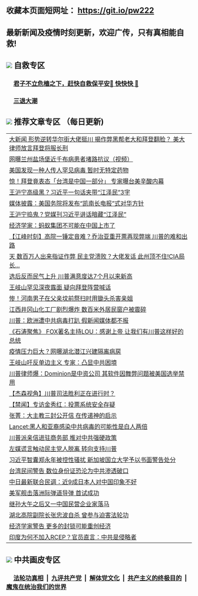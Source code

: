 ## 收藏本页面短网址： https://git.io/pw222
## 最新新闻及疫情时刻更新，欢迎广传，只有真相能自救! 



## <img src="https://img.icons8.com/cute-clipart/2x/circled-right.png">  自救专区

 ### &nbsp;&nbsp;&nbsp;&nbsp; [君子不立危樯之下，赶快自救保平安🍎 快快快 📩](https://github.com/pwgy/td/blob/master/README.md)
 
 ### &nbsp;&nbsp;&nbsp;&nbsp; [三退大潮](https://is.gd/fCPoKo) 
 
## <img src="https://img.icons8.com/cute-clipart/2x/circled-right.png"> 推荐文章专区 （每日更新)

<Table>
<tr><td colspan="2" align="left"><a href="https://enlezfab.xhuyd.press/?name=c1246428&key=encdeuyadochlaxz&from=pw2">大新闻 形势逆转华尔街大佬挺川 揭作弊黑帮老大和拜登翻脸？ 美大律师放言拜登将服长刑</a></td></tr>
<tr><td colspan="2" align="left"><a href="https://enlezfab.xhuyd.press/?name=c1246479&key=encdeuyadochlaxz&from=pw2">网曝兰州盐场堡近千布病患者堵路抗议（视频）</a></td></tr>
<tr><td colspan="2" align="left"><a href="https://enlezfab.xhuyd.press/?name=c1246476&key=encdeuyadochlaxz&from=pw2">美国发现一种人传人罕见病毒 暂时无特定药物</a></td></tr>
<tr><td colspan="2" align="left"><a href="https://enlezfab.xhuyd.press/?name=c1246461&key=encdeuyadochlaxz&from=pw2">惊！拜登竟表态「台湾是中国一部分」 专家曝台美辛酸内幕</a></td></tr>
<tr><td colspan="2" align="left"><a href="https://enlezfab.xhuyd.press/?name=c1246496&key=encdeuyadochlaxz&from=pw2">王沪宁高级黑？习近平一句话夹带“江泽民”3字</a></td></tr>
<tr><td colspan="2" align="left"><a href="https://enlezfab.xhuyd.press/?name=c1246475&key=encdeuyadochlaxz&from=pw2">媒体披露：美国务院将发布“凯南长电报”式对华方针</a></td></tr>
<tr><td colspan="2" align="left"><a href="https://enlezfab.xhuyd.press/?name=c1246464&key=encdeuyadochlaxz&from=pw2">王沪宁捣鬼？党媒刊习近平讲话暗藏“江泽民”</a></td></tr>
<tr><td colspan="2" align="left"><a href="https://enlezfab.xhuyd.press/?name=c1246500&key=encdeuyadochlaxz&from=pw2">经济学家：蚂蚁集团不可能在中国上市了</a></td></tr>
<tr><td colspan="2" align="left"><a href="https://enlezfab.xhuyd.press/?name=c1246443&key=encdeuyadochlaxz&from=pw2">【江峰时刻】高院一锤定音难？乔治亚重开票再现弊端 川普的难和出路</a></td></tr>
<tr><td colspan="2" align="left"><a href="https://enlezfab.xhuyd.press/?name=c1246447&key=encdeuyadochlaxz&from=pw2">天 数百万人出来指证作弊 民主党溃败？大佬发话 此州顶不住!CIA局长...</a></td></tr>
<tr><td colspan="2" align="left"><a href="https://enlezfab.xhuyd.press/?name=c1246495&key=encdeuyadochlaxz&from=pw2">选后反而民气上升 川普满意度达7个月以来新高</a></td></tr>
<tr><td colspan="2" align="left"><a href="https://enlezfab.xhuyd.press/?name=c1246516&key=encdeuyadochlaxz&from=pw2">王岐山罕见深夜露面 疑向拜登阵营喊话</a></td></tr>
<tr><td colspan="2" align="left"><a href="https://enlezfab.xhuyd.press/?name=c1246497&key=encdeuyadochlaxz&from=pw2">惨！河南男子在父亲坟前祭扫时用锄头杀害亲姐</a></td></tr>
<tr><td colspan="2" align="left"><a href="https://enlezfab.xhuyd.press/?name=c1246499&key=encdeuyadochlaxz&from=pw2">江西井冈山化工厂剧烈爆炸 数百米外居民窗户被震碎</a></td></tr>
<tr><td colspan="2" align="left"><a href="https://enlezfab.xhuyd.press/?name=c1246459&key=encdeuyadochlaxz&from=pw2">川普：欧洲遭中共病毒打趴 假新闻媒体都不报</a></td></tr>
<tr><td colspan="2" align="left"><a href="https://enlezfab.xhuyd.press/?name=c1246425&key=encdeuyadochlaxz&from=pw2">《石涛聚焦》 FOX著名主持LOU：感谢上帝 让我们有川普这样好的总统</a></td></tr>
<tr><td colspan="2" align="left"><a href="https://enlezfab.xhuyd.press/?name=c1246498&key=encdeuyadochlaxz&from=pw2">疫情压力巨大？网曝湖北潜江兴建隔离病房</a></td></tr>
<tr><td colspan="2" align="left"><a href="https://enlezfab.xhuyd.press/?name=c1246441&key=encdeuyadochlaxz&from=pw2">王岐山吁反单边主义 专家：凸显中共困境</a></td></tr>
<tr><td colspan="2" align="left"><a href="https://enlezfab.xhuyd.press/?name=c1246460&key=encdeuyadochlaxz&from=pw2">川普律师爆：Dominion是中资公司 其软件因舞弊问题被美国选举禁用</a></td></tr>
<tr><td colspan="2" align="left"><a href="https://enlezfab.xhuyd.press/?name=c1246445&key=encdeuyadochlaxz&from=pw2">【杰森视角】川普司法胜利正在进行时？</a></td></tr>
<tr><td colspan="2" align="left"><a href="https://enlezfab.xhuyd.press/?name=c1246480&key=encdeuyadochlaxz&from=pw2">【禁闻】专访金秀红：投票系统安全存疑</a></td></tr>
<tr><td colspan="2" align="left"><a href="https://enlezfab.xhuyd.press/?name=c1246457&key=encdeuyadochlaxz&from=pw2">张菁：大主教三封公开信 在传递神的启示</a></td></tr>
<tr><td colspan="2" align="left"><a href="https://enlezfab.xhuyd.press/?name=c1246474&key=encdeuyadochlaxz&from=pw2">Lancet:黑人和亚裔感染中共病毒的可能性是白人两倍</a></td></tr>
<tr><td colspan="2" align="left"><a href="https://enlezfab.xhuyd.press/?name=c1246422&key=encdeuyadochlaxz&from=pw2">川普派亲信进驻商务部 推对中共强硬政策</a></td></tr>
<tr><td colspan="2" align="left"><a href="https://enlezfab.xhuyd.press/?name=c1246518&key=encdeuyadochlaxz&from=pw2">左媒谎言触动民主党人脱离 转向支持川普</a></td></tr>
<tr><td colspan="2" align="left"><a href="https://enlezfab.xhuyd.press/?name=c1246473&key=encdeuyadochlaxz&from=pw2">习近平智囊郑永年被控性骚扰 新加坡国立大学予以书面警告处分</a></td></tr>
<tr><td colspan="2" align="left"><a href="https://enlezfab.xhuyd.press/?name=c1246470&key=encdeuyadochlaxz&from=pw2">台湾民间警告 数位身份证恐沦为中共渗透破口</a></td></tr>
<tr><td colspan="2" align="left"><a href="https://enlezfab.xhuyd.press/?name=c1246451&key=encdeuyadochlaxz&from=pw2">中日最新联合民调：近9成日本人对中国印象不好</a></td></tr>
<tr><td colspan="2" align="left"><a href="https://enlezfab.xhuyd.press/?name=c1246517&key=encdeuyadochlaxz&from=pw2">美军舰击落洲际弹道导弹 首试成功</a></td></tr>
<tr><td colspan="2" align="left"><a href="https://enlezfab.xhuyd.press/?name=c1246488&key=encdeuyadochlaxz&from=pw2">继孙大午之后又一中国民营企业家落马</a></td></tr>
<tr><td colspan="2" align="left"><a href="https://enlezfab.xhuyd.press/?name=c1246440&key=encdeuyadochlaxz&from=pw2">湖北高院副院长张忠波自杀 曾参与迫害法轮功</a></td></tr>
<tr><td colspan="2" align="left"><a href="https://enlezfab.xhuyd.press/?name=c1246519&key=encdeuyadochlaxz&from=pw2">经济学家警告 更多的封锁可能重创经济</a></td></tr>
<tr><td colspan="2" align="left"><a href="https://enlezfab.xhuyd.press/?name=c1246448&key=encdeuyadochlaxz&from=pw2">印度为何不加入RCEP？官员直言：中共是侵略者</a></td></tr>

 </Table>

## <img src="https://img.icons8.com/cute-clipart/2x/circled-right.png"> 中共画皮专区


 ### &nbsp;&nbsp;&nbsp;&nbsp; [法轮功真相](https://github.com/begood0513/basic/blob/master/README.md) &nbsp;|&nbsp; [九评共产党](https://github.com/begood0513/9ping.md/blob/master/README.md) &nbsp;|&nbsp; [解体党文化](https://github.com/begood0513/jtdwh.md/blob/master/README.md)   &nbsp;|&nbsp; [共产主义的终极目的](https://github.com/begood0513/gczydzjmd.md/blob/master/README.md) &nbsp;|&nbsp; [魔鬼在统治我们的世界](https://github.com/begood0513/gczydzjmd.md/blob/master/README.md) 

